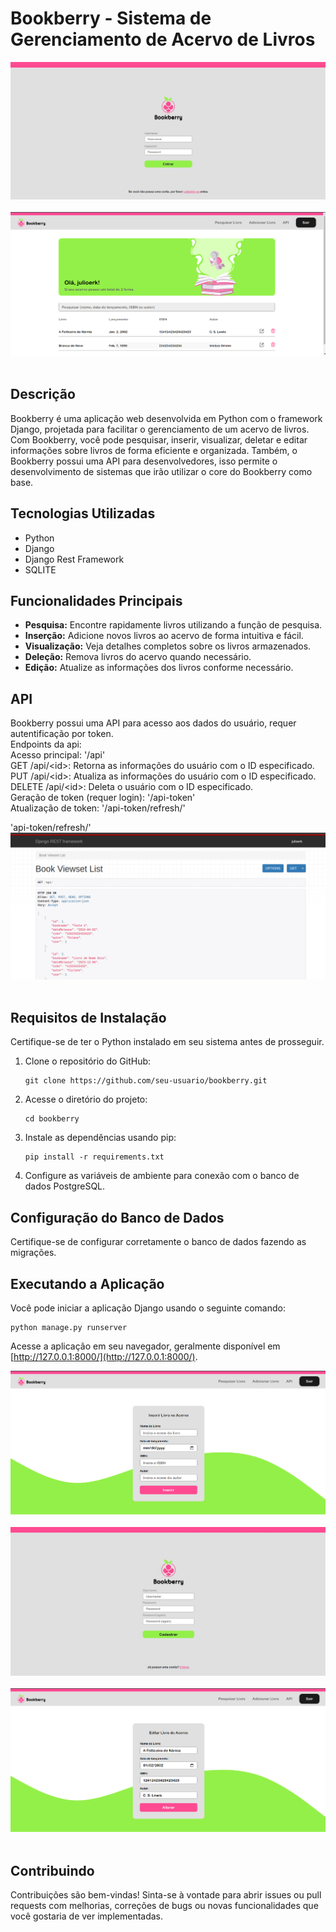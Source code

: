 # Bookberry - Sistema de Gerenciamento de Acervo de Livros

<img src="1_utils/2_imgs_readme/1.jpg"> <br /> <br />
<img src="1_utils/2_imgs_readme/2.jpg"> <br /> <br />

## Descrição
Bookberry é uma aplicação web desenvolvida em Python com o framework Django, projetada para facilitar o gerenciamento de um acervo de livros. Com Bookberry, você pode pesquisar, inserir, visualizar, deletar e editar informações sobre livros de forma eficiente e organizada. Também, o Bookberry possui uma API para desenvolvedores, isso permite o desenvolvimento de sistemas que irão utilizar o core do Bookberry como base.

## Tecnologias Utilizadas
- Python
- Django
- Django Rest Framework
- SQLITE

## Funcionalidades Principais
- **Pesquisa:** Encontre rapidamente livros utilizando a função de pesquisa.
- **Inserção:** Adicione novos livros ao acervo de forma intuitiva e fácil.
- **Visualização:** Veja detalhes completos sobre os livros armazenados.
- **Deleção:** Remova livros do acervo quando necessário.
- **Edição:** Atualize as informações dos livros conforme necessário.

## API
Bookberry possui uma API para acesso aos dados do usuário, requer autentificação por token. <br/>
Endpoints da api: <br/>
Acesso principal: '/api' <br/>
GET /api/\<id\>: Retorna as informações do usuário com o ID especificado. <br/>
PUT /api/\<id\>: Atualiza as informações do usuário com o ID especificado. <br/>
DELETE /api/\<id\>: Deleta o usuário com o ID especificado. <br/>
Geração de token (requer login): '/api-token' <br/>
Atualização de token: '/api-token/refresh/' <br/>


'api-token/refresh/'
<img src="1_utils/2_imgs_readme/6.png"> <br/> <br/>

## Requisitos de Instalação
Certifique-se de ter o Python instalado em seu sistema antes de prosseguir.

1. Clone o repositório do GitHub:
    ```
    git clone https://github.com/seu-usuario/bookberry.git
    ```
2. Acesse o diretório do projeto:
    ```
    cd bookberry
    ```
3. Instale as dependências usando pip:
    ```
    pip install -r requirements.txt
    ```
4. Configure as variáveis de ambiente para conexão com o banco de dados PostgreSQL.

## Configuração do Banco de Dados
Certifique-se de configurar corretamente o banco de dados fazendo as migrações.

## Executando a Aplicação
Você pode iniciar a aplicação Django usando o seguinte comando:
```
python manage.py runserver
```

Acesse a aplicação em seu navegador, geralmente disponível em [http://127.0.0.1:8000/](http://127.0.0.1:8000/).

<img src="1_utils/2_imgs_readme/3.jpg"> <br /> <br />
<img src="1_utils/2_imgs_readme/4.jpg"> <br /> <br />
<img src="1_utils/2_imgs_readme/5.jpg"> <br /> <br />

## Contribuindo
Contribuições são bem-vindas! Sinta-se à vontade para abrir issues ou pull requests com melhorias, correções de bugs ou novas funcionalidades que você gostaria de ver implementadas.
